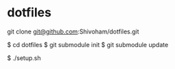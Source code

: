 dotfiles
========

git clone git@github.com:Shivoham/dotfiles.git

  $ cd dotfiles
  $ git submodule init
  $ git submodule update

  $ ./setup.sh
